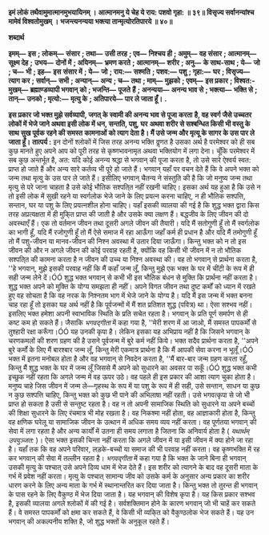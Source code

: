 **इमं लोकं तथैवामुमात्मानमुभयायिनम् ।** **आत्मानमनु ये चेह ये राय: पशवो गृहा: ॥ ३९॥** **विसृज्य सर्वानन्यांश्च मामेवं विश्वतोमुखम् ।** **भजन्त्यनन्यया भक्त्या तान्मृत्योरतिपारये ॥ ४०॥** 

**शब्दार्थ** 

**इमम्—** **इस** **; लोकम्—** **संसार** **; तथा—** **उसी तरह** **; एव—** **निश्चय ही** **; अमुम्—** **वह संसार** **; आत्मानम्—** **सूक्ष्म देह** **;** **उभय—** **दोनों में** **; अयिनम्—** **भ्रमण करते** **; आत्मानम्—** **शरीर** **; अनु—** **के साथ-साथ** **; ये—** **जो** **; च—** **भी** **; इह—** **इस** **संसार में** **; ये—** **जो** **; राय:—** **सश्मति** **; पशव:—** **पशु** **; गृहा:—** **घर** **; विसृज्य—** **त्याग कर** **; सर्वान्—** **सभी** **; अन्यान्—** **अन्य** **; च—** **तथा** **; माम्—** **मुझको** **; एवम्—** **इस प्रकार** **; विश्वत:-मुखम्—** **ब्रह्माण्डव्यापी भगवान् को** **; भजन्ति—** **पूजते** **हैं** **; अनन्यया—** **अनन्य भाव से** **; भक्त्या—** **भक्ति से** **; तान्—** **उनको** **; मृत्यो:—** **मृत्यु के** **; अतिपारये—** **पार ले जाता हूँ।** **.** 

**इस प्रकार जो भक्त मुझे सर्वव्यापी, जगत् के स्वामी की अनन्य भाव से पूजा करता** **है, वह स्वर्ग जैसे उच्चतर लोकों में भेजे जाने अथवा इसी लोक में धन, सन्तति, पशु, घर** **अथवा शरीर से सश्बन्धित किसी भी वस्तु के साथ सुख पूर्वक रहने की समस्त** **कामनाओं को त्याग देता है। मैं उसे जन्म और मृत्यू के सागर के उस पार ले जाता हूँ।** **तात्पर्य :** इन दोनों श्लोकों में जिस तरह अनन्य भक्ति वॢणत है उसका अर्थ है परमेश्वर को ही सब कुछ मानते हुए अपने आप को पूरी तरह से कृष्णभावनामृत अथवा भक्तियोग में लगा देना। चूँकि परमेश्वर में सब कुछ अन्तर्भूत है, अत: यदि कोई अनन्य श्रद्धा से भगवान् की पूजा करता है, तो उसे सारे ऐश्वर्य स्वत: प्राप्त हो जाते हैं और अन्य सारे कर्तव्य भी पूरे हो जाते हैं। भगवान् यहाँ पर वचन देते हैं कि वे अपने भक्त को जन्म तथा मृत्यु के उस पार ले जाते हैं। इसीलिए भगवान् चैतन्य ने संस्तुति की है कि जो मनुष्य जन्म तथा मृत्यु से परे जाना चाहता है उसे कोई भौतिक सश्पति्त नहीं रखनी चाहिए। इसका अर्थ यह हुआ है कि उसे न तो इसी लोक में सुखी रहने या स्वर्गलोक भेजे जाने के लिए प्रयत्न करना चाहिए, न ही भौतिक सश्पत्ति, सन्तान, घर या पशु के लिए प्रयत्नशील होना चाहिए। यहाँ इसकी व्यालया की गई है कि शुद्ध भक्त द्वारा किस तरह अप्रत्यक्षता में ही मुकि्त प्राप्त की जाती है और उसके क्या लक्षण हैं। बद्धजीव के लिए जीवन की दो अवस्थाएँ हैं। एक तो वर्तमान जीवन तथा दूसरी अगले जीवन की तैयारी। यदि मैं सतोगुणी हूँ तो मैं स्वर्गलोक का भागी हूँ, यदि मैं रजोगुणी हूँ तो मैं ऐसे समाज में रहा आऊँगा जहाँ कर्म ही प्रधान है और यदि मैं तमोगुणी हूँ तो मैं पशु-जीवन या मानव-जीवन की निश्न अवस्था में उतार दिया जाऊँगा। किन्तु भक्त को न तो इस जीवन की और न अगले जीवन की कोई परवाह रहती है, क्योंकि वह किसी भी जीवन में न तो भौतिक सश्पति्त की कामना करता है न जीवन की उच्च या निश्न अवस्था की। वह तो भगवान् से प्रार्थना करता है, ''हे भगवान्, मुझे इसकी परवाह नहीं कि मैं कहाँ जन्म लूँ, किन्तु मुझे एक भक्त के घर में चींटी के रूप में ही सही जन्म लेने दें।ÓÓ शुद्ध भक्त भगवान् से कभी भी इस भौतिक बंधन से मुक्ति कि प्रार्थना नहीं करता है। शुद्ध भक्त अपने को मुक्ति के योग्य समझता ही नहीं। अपने विगत जीवन तथा दुष्ट कर्मों को ध्यान में रखते हुए वह सोचता है कि वह नरक के निश्नतम भाग में भेजे जाने के योग्य है। यदि मैं इस जन्म में भक्त बनना चाह रहा हूँ तो इसका यह अर्थ नहीं है कि पूर्वजन्मों में मैं शत प्रतिशत शुद्ध (पवित्र) था। ऐसा सश्भव नहीं। इसलिए भक्त हमेशा अपनी स्वाभाविक स्थिति के प्रति सचेत रहता है। भगवान् के प्रति पूर्ण समर्पण से ही कष्ट कम हो सकते हैं। जैसाकि *भगवद्गीता* में कहा गया है, ''मेरी शरण में आ जाओ, मैं समस्त पापकर्मों से तुश्हारी रक्षा करूँगा।ÓÓ यह उनकी कृपा है। लेकिन इसका यह अभिप्राय नहीं है कि जिसने भगवान् के चरणकमलों की शरण ग्रहण की है उसने पूर्वजन्म में बुरे कर्म नहीं किये। भक्त सदैव प्रार्थना करता है, ''अपने बुरे कर्मों के लिए मैं बारश्बार जन्म लूँ, किन्तु मेरी एकमात्र प्रार्थना है कि मैं आपकी सेवा करना न भूलूँ।ÓÓ भक्त में इतना मनोबल होता है और वह भगवान् से निवदेन करता है, ''मैं बार-बार जन्म ग्रहण करता रहूँ, किन्तु मैं शुद्ध भक्त के घर में जन्म लूँ जिससे मैं अपने को सुधारने का अवसर पा सकूँ।ÓÓ शुद्ध भक्त कभी इच्छुक नहीं रहता कि अगले जन्म में वह ऊपर उठे। वह पहले ही इस प्रकार की आशा त्याग चुका होता है। मनुष्य चाहे जिस जीवन में जन्म ले—गृहस्थ के रूप में या पशु के रूप में ही सही, उसे सन्तान, साधन या कुछ न कुछ सश्पत्ति चाहिए, किन्तु भक्त को कुछ भी पाने की अभिलाषा नहीं रहती। उसे भगवत्कृपा से जो भी प्राप्त हो सकता है उसी से सन्तुष्ट रहता है। वह न तो अपनी सामाजिक स्थिति को सुधारने या अपने बच्चों की शिक्षा सुधारने के लिए रंचमात्र भी मोह रखता है। वह निकश्मा नहीं होता, वह आज्ञाकारी होता है, किन्तु वह क्षणिक घरेलू या सामाजिक जीवन के उत्थान में अधिक समय व्यय नहीं करता। वह पूर्णतया भगवान् की सेवा में लगा रहता है और अन्य कार्यों में उतना ही समय लगाता है जितना कि अनिवार्य होता है ( *यथार्थम् उपयुञ्जत:* )। ऐसा भक्त इसकी चिन्ता नहीं करता कि अगले जीवन में या इसी जीवन में क्या होने जा रहा है। यहाँ तक कि वह अपने परिवार, लड़के-बच्चों या समाज की भी परवाह नहीं करता। वह कृष्णभक्ति में रह कर भगवान् की सेवा में तल्लीन रहता है। *भगवद्गीता* में कहा गया है कि भक्त के जाने बिना ही भगवान् उसकी मृत्यु के पश्चात् उसे अपने दिव्य धाम में भेज देते हैं। इस शरीर को त्यागने के बाद वह दूसरी माता के गर्भ में प्रवेश नहीं करता। मृत्यु के पश्चात् सामान्य जीव को उसके कर्म के अनुसार अन्य प्रकार का शरीर धारण करने के लिए अन्य माता के गर्भ में स्थानान्तरित कर दिया जाता है। किन्तु भक्त तो तुरन्त ही भगवान् के पास रहने के लिए वैकुण्ठ में भेज दिया जाता है। यह भगवान् की विशेष कृपा है। यह किस प्रकार सश्भव है, इसकी व्यालया अगले श्लोकों में की गई है। सर्वशक्तिमान होने के कारण भगवान् जो भी चाहें कर सकते हैं। वे समस्त पापकर्मों को क्षमा कर सकते हैं, वे किसी भी व्यकि्त को वैकुण्ठलोक भेज सकते हैं। यह उन भगवान् की अकल्पनीय शक्ति है, जो शुद्ध भक्तों के अनुकूल रहते हैं।  